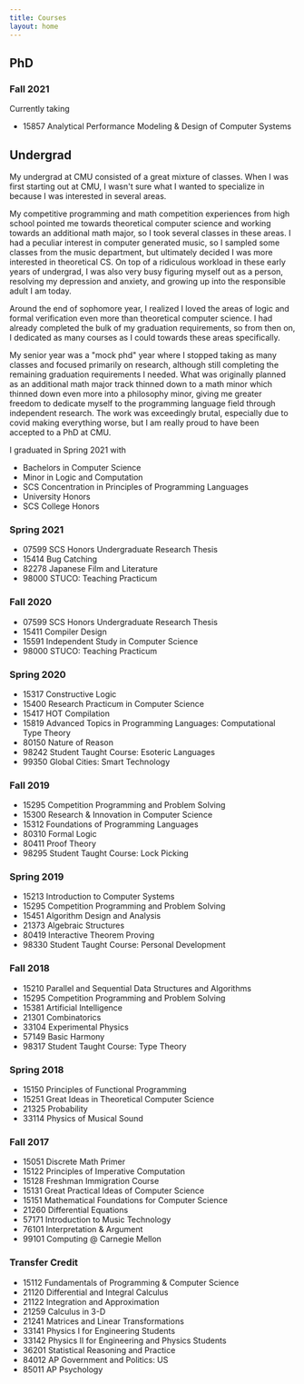 ```yaml
---
title: Courses
layout: home
---
```


## PhD

### Fall 2021

Currently taking

- 15857 Analytical Performance Modeling & Design of Computer Systems

## Undergrad

My undergrad at CMU consisted of a great mixture of classes. When I was first starting out at CMU, I wasn't sure what I wanted to specialize in because I was interested in several areas.

My competitive programming and math competition experiences from high school pointed me towards theoretical computer science and working towards an additional math major, so I took several classes in these areas. I had a peculiar interest in computer generated music, so I sampled some classes from the music department, but ultimately decided I was more interested in theoretical CS. On top of a ridiculous workload in these early years of undergrad, I was also very busy figuring myself out as a person, resolving my depression and anxiety, and growing up into the responsible adult I am today.

Around the end of sophomore year, I realized I loved the areas of logic and formal verification even more than theoretical computer science. I had already completed the bulk of my graduation requirements, so from then on, I dedicated as many courses as I could towards these areas specifically.

My senior year was a "mock phd" year where I stopped taking as many classes and focused primarily on research, although still completing the remaining graduation requirements I needed. What was originally planned as an additional math major track thinned down to a math minor which thinned down even more into a philosophy minor, giving me greater freedom to dedicate myself to the programming language field through independent research. The work was exceedingly brutal, especially due to covid making everything worse, but I am really proud to have been accepted to a PhD at CMU.

I graduated in Spring 2021 with
- Bachelors in Computer Science
- Minor in Logic and Computation
- SCS Concentration in Principles of Programming Languages
- University Honors
- SCS College Honors

### Spring 2021

- 07599 SCS Honors Undergraduate Research Thesis
- 15414 Bug Catching
- 82278 Japanese Film and Literature
- 98000 STUCO: Teaching Practicum

### Fall 2020

- 07599 SCS Honors Undergraduate Research Thesis
- 15411 Compiler Design
- 15591 Independent Study in Computer Science
- 98000 STUCO: Teaching Practicum

### Spring 2020

- 15317 Constructive Logic
- 15400 Research Practicum in Computer Science
- 15417 HOT Compilation
- 15819 Advanced Topics in Programming Languages: Computational Type Theory
- 80150 Nature of Reason
- 98242 Student Taught Course: Esoteric Languages
- 99350 Global Cities: Smart Technology

### Fall 2019

- 15295 Competition Programming and Problem Solving
- 15300 Research & Innovation in Computer Science
- 15312 Foundations of Programming Languages
- 80310 Formal Logic
- 80411 Proof Theory
- 98295 Student Taught Course: Lock Picking

### Spring 2019

- 15213 Introduction to Computer Systems
- 15295 Competition Programming and Problem Solving
- 15451 Algorithm Design and Analysis
- 21373 Algebraic Structures
- 80419 Interactive Theorem Proving
- 98330 Student Taught Course: Personal Development

### Fall 2018

- 15210 Parallel and Sequential Data Structures and Algorithms
- 15295 Competition Programming and Problem Solving
- 15381 Artificial Intelligence
- 21301 Combinatorics
- 33104 Experimental Physics
- 57149 Basic Harmony
- 98317 Student Taught Course: Type Theory

### Spring 2018

- 15150 Principles of Functional Programming
- 15251 Great Ideas in Theoretical Computer Science
- 21325 Probability
- 33114 Physics of Musical Sound

### Fall 2017

- 15051 Discrete Math Primer
- 15122 Principles of Imperative Computation
- 15128 Freshman Immigration Course
- 15131 Great Practical Ideas of Computer Science
- 15151 Mathematical Foundations for Computer Science
- 21260 Differential Equations
- 57171 Introduction to Music Technology
- 76101 Interpretation & Argument
- 99101 Computing @ Carnegie Mellon

### Transfer Credit

- 15112 Fundamentals of Programming & Computer Science
- 21120 Differential and Integral Calculus
- 21122 Integration and Approximation
- 21259 Calculus in 3-D 
- 21241 Matrices and Linear Transformations
- 33141 Physics I for Engineering Students
- 33142 Physics II for Engineering and Physics Students
- 36201 Statistical Reasoning and Practice
- 84012 AP Government and Politics: US
- 85011 AP Psychology